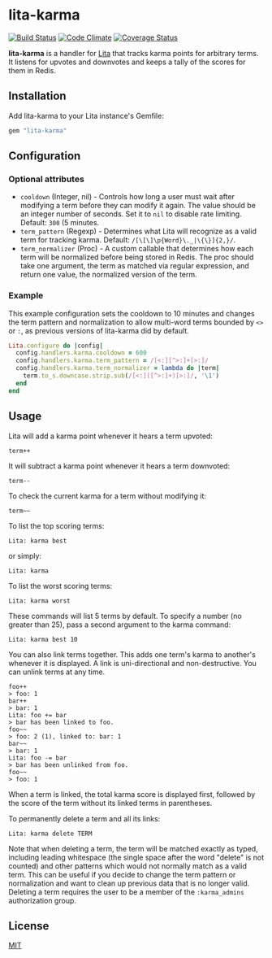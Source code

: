 # lita-karma

[![Build Status](https://travis-ci.org/jimmycuadra/lita-karma.png?branch=master)](https://travis-ci.org/jimmycuadra/lita-karma)
[![Code Climate](https://codeclimate.com/github/jimmycuadra/lita-karma.png)](https://codeclimate.com/github/jimmycuadra/lita-karma)
[![Coverage Status](https://coveralls.io/repos/jimmycuadra/lita-karma/badge.png)](https://coveralls.io/r/jimmycuadra/lita-karma)

**lita-karma** is a handler for [Lita](https://github.com/jimmycuadra/lita) that tracks karma points for arbitrary terms. It listens for upvotes and downvotes and keeps a tally of the scores for them in Redis.

## Installation

Add lita-karma to your Lita instance's Gemfile:

``` ruby
gem "lita-karma"
```

## Configuration

### Optional attributes

* `cooldown` (Integer, nil) - Controls how long a user must wait after modifying a term before they can modify it again. The value should be an integer number of seconds. Set it to `nil` to disable rate limiting. Default: `300` (5 minutes.
* `term_pattern` (Regexp) - Determines what Lita will recognize as a valid term for tracking karma. Default: `/[\[\]\p{Word}\._|\{\}]{2,}/`.
* `term_normalizer` (Proc) - A custom callable that determines how each term will be normalized before being stored in Redis. The proc should take one argument, the term as matched via regular expression, and return one value, the normalized version of the term.


### Example

This example configuration sets the cooldown to 10 minutes and changes the term pattern and normalization to allow multi-word terms bounded by `<>` or `:`, as previous versions of lita-karma did by default.

``` ruby
Lita.configure do |config|
  config.handlers.karma.cooldown = 600
  config.handlers.karma.term_pattern = /[<:][^>:]+[>:]/
  config.handlers.karma.term_normalizer = lambda do |term|
    term.to_s.downcase.strip.sub(/[<:]([^>:]+)[>:]/, '\1')
  end
end
```

## Usage

Lita will add a karma point whenever it hears a term upvoted:

```
term++
```

It will subtract a karma point whenever it hears a term downvoted:

```
term--
```

To check the current karma for a term without modifying it:

```
term~~
```

To list the top scoring terms:

```
Lita: karma best
```

or simply:

```
Lita: karma
```

To list the worst scoring terms:

```
Lita: karma worst
```

These commands will list 5 terms by default. To specify a number (no greater than 25), pass a second argument to the karma command:

```
Lita: karma best 10
```

You can also link terms together. This adds one term's karma to another's whenever it is displayed. A link is uni-directional and non-destructive. You can unlink terms at any time.

```
foo++
> foo: 1
bar++
> bar: 1
Lita: foo += bar
> bar has been linked to foo.
foo~~
> foo: 2 (1), linked to: bar: 1
bar~~
> bar: 1
Lita: foo -= bar
> bar has been unlinked from foo.
foo~~
> foo: 1
```

When a term is linked, the total karma score is displayed first, followed by the score of the term without its linked terms in parentheses.

To permanently delete a term and all its links:

```
Lita: karma delete TERM
```

Note that when deleting a term, the term will be matched exactly as typed, including leading whitespace (the single space after the word "delete" is not counted) and other patterns which would not normally match as a valid term. This can be useful if you decide to change the term pattern or normalization and want to clean up previous data that is no longer valid. Deleting a term requires the user to be a member of the `:karma_admins` authorization group.

## License

[MIT](http://opensource.org/licenses/MIT)
